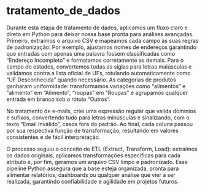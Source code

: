 # tratamento_de_dados

Durante esta etapa de tratamento de dados, aplicamos um fluxo claro e direto em Python para deixar nossa base pronta para análises avançadas. Primeiro, extraímos o arquivo CSV e mapeamos cada campo às suas regras de padronização. Por exemplo, ajustamos nomes de endereços garantindo que entradas com apenas uma palavra fossem classificadas como “Endereço Incompleto” e formatamos corretamente as demais. Para o campo de estados, convertemos todas as siglas para letras maiúsculas e validamos contra a lista oficial de UFs, rotulando automaticamente como “UF Desconhecida” quando necessário. As categorias de produtos ganharam uniformidade: transformamos variações como “alimentos” e “alimento” em “Alimento”, “roupas” em “Roupas” e agrupamos qualquer entrada em branco sob o rótulo “Outros”.

No tratamento de e‑mails, criei uma expressão regular que valida domínios e sufixos, convertendo tudo para letras minúsculas e sinalizando, com o texto “Email Inválido”, casos fora do padrão. Ao final, cada coluna passou por sua respectiva função de transformação, resultando em valores consistentes e de fácil interpretação.

O processo seguiu o conceito de ETL (Extract, Transform, Load): extraímos os dados originais, aplicamos transformações específicas para cada atributo e, por fim, geramos um arquivo CSV limpo e padronizado. Esse pipeline Python assegura que a base esteja organizada, pronta para alimentar relatórios, dashboards ou qualquer análise que vier a ser realizada, garantindo confiabilidade e agilidade em projetos futuros.
